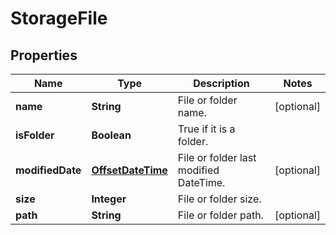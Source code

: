 
# StorageFile

## Properties
Name | Type | Description | Notes
------------ | ------------- | ------------- | -------------
**name** | **String** | File or folder name. |  [optional]
**isFolder** | **Boolean** | True if it is a folder. | 
**modifiedDate** | [**OffsetDateTime**](OffsetDateTime.md) | File or folder last modified DateTime. |  [optional]
**size** | **Integer** | File or folder size. | 
**path** | **String** | File or folder path. |  [optional]



